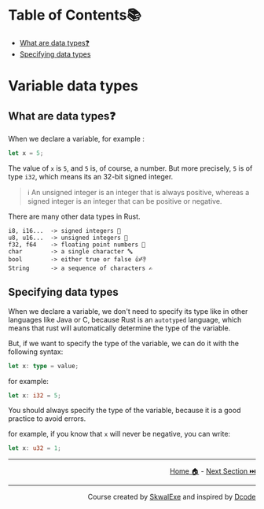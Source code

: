 # Table of Contents📚

- [What are data types❓](#what-are-data-types)
- [Specifying data types](#specifying-data-types)

# Variable data types 

## What are data types❓

When we declare a variable, for example :

```rust
let x = 5;
```

The value of `x` is `5`, and `5` is, of course, a number. But more precisely, `5` is of type `i32`, which means its an 32-bit signed integer.

> ℹ️ An unsigned integer is an integer that is always positive, whereas a signed integer is an integer that can be positive or negative.

There are many other data types in Rust. 
```
i8, i16...  -> signed integers 🔢 
u8, u16...  -> unsigned integers 🔢 
f32, f64    -> floating point numbers 🔢 
char        -> a single character 🔤
bool        -> either true or false 👍👎
String      -> a sequence of characters ✍️
```

## Specifying data types
 
When we declare a variable, we don't need to specify its type like in other languages like Java or C, because Rust is an `autotyped` language, which means that rust will automatically determine the type of the variable.

But, if we want to specify the type of the variable, we can do it with the following syntax:

```rust
let x: type = value;
```
for example:
```rust
let x: i32 = 5;
```

You should always specify the type of the variable, because it is a good practice to avoid errors.

for example, if you know that `x` will never be negative, you can write:

```rust
let x: u32 = 1;
```

---

<p align="right"><a href="https://skwalexe.github.io/learn-rust/">Home 🏠</a> - <a href="../if-else-statements">Next Section ⏭️</a></p>

---

<p align="right">Course created by <a href="https://github.com/SkwalExe/" target="_blank">SkwalExe</a> and inspired by <a href="https://www.youtube.com/watch?v=vOMJlQ5B-M0&list=PLVvjrrRCBy2JSHf9tGxGKJ-bYAN_uDCUL" target="_blank">Dcode</a></p>